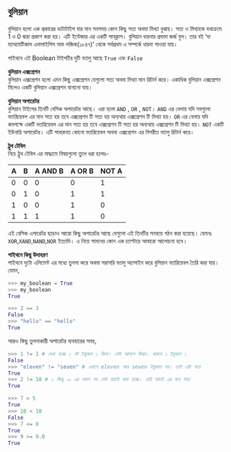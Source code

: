 ## বুলিয়ান   

বুলিয়ান হলো এক প্রকারের ডাটাটাইপ যার মান সবসময় কোন কিছু সত্য অথবা মিথ্যা বুঝায়। সত্য ও মিথ্যাকে যথাক্রমে 1 ও 0 দ্বারা প্রকাশ করা হয়। এটি ইন্টেজার এর একটি সাবক্লাস।
বুলিয়ান ধারনার প্রবক্তা জর্জ বুল। তার বই ‘দা ম্যাথমেটিকাল এনালাইসিস অফ লজিক(১৮৪৭)’ থেকে সর্বপ্রথম এ সম্পর্কে ধারনা পাওয়া যায়।  

পাইথনে এই Boolean টাইপটির দুটি ভ্যালু আছে `True` এবং `False` 

**বুলিয়ান এক্সপ্রেশন**   
বুলিয়ান এক্সপ্রেশন হলো এমন কিছু এক্সপ্রেশন যেগুলো সত্য অথবা মিথ্যা মান রিটার্ন করে। একাধিক বুলিয়ান এক্সপ্রেশন মিলেও একটি বুলিয়ান এক্সপ্রেশন বানানো যায়।   

**বুলিয়ান অপারেটর**   
বুলিয়ান টাইপের তিনটি বেসিক অপারেটর আছে। এরা হলো ```AND``` , ```OR``` , ```NOT```।
```AND``` এর বেলায় যদি সবগুলো ভ্যারিয়েবল এর মান সত্য হয় তবে এক্সপ্রেশন টি সত্য হয় অন্যথায় এক্সপ্রেশন টি মিথ্যা হয়।
```OR``` এর বেলায় যদি কমপক্ষে একটি ভ্যারিয়েবল এর মান সত্য হয় তবে এক্সপ্রেশন টি সত্য হয় অন্যথায় এক্সপ্রেশন টি মিথ্যা হয়।
```NOT``` একটি ইউনারি অপারেটর। এটি সাধারনত কোনো ভ্যারিয়েবল অথবা এক্সপ্রেশন এর বিপরীত ভ্যালু রিটার্ন করে।    

**ট্রুথ টেবিল**   
নিচে ট্রুথ টেবিল এর মাদ্ধ্যমে বিষয়গুলো তুলে ধরা হলোঃ-


| A | B | A AND B | A OR B | NOT A |
|---|---|---|---|---|
| 0 | 0 | 0 | 0 | 1 |
| 0 | 1 | 0 | 1 | 1 |
| 1 | 0 | 0 | 1 | 0 |
| 1 | 1 | 1 | 1 | 0 |


এই বেসিক এপারেটর ছাড়াও আরো কিছু অপারেটর আছে যেগুলো এই তিনটির সনন্বয়ে গঠন করা হয়েছে। যেমনঃ ```XOR```,```XAND```,```NAND```,```NOR``` ইত্যাদি। এ নিয়ে সামনের কোন এক চ্যাপ্টারে আবারো আলোচনা হবে।    

**পাইথনে কিছু উদাহরণ**   
পাইথনে দুটো এলিমেন্ট এর মধ্যে তুলনা করে অথবা সরাসরি ভ্যালু অ্যাসাইন করে বুলিয়ান ভ্যারিয়েবল তৈরি করা যায়। যেমন, 

```python
>>> my_boolean = True
>>> my_boolean
True

>>> 2 == 3
False
>>> "hello" == "hello"
True
```

আরও কিছু তুলনাকারী অপারেটর ব্যবহারের সময়, 

```python
>>> 1 != 1 # দেখা হচ্ছে ১ নট ইকুয়াল ১ কিনা। যেটা আসলে মিথ্যা। বাস্তবে ১ ইকুয়াল ১
False
>>> "eleven" != "seven" # এখানে eleven আর seven ইকুয়াল নয়। তাই এটা সত্য 
True
>>> 2 != 10 # ২ কিন্তু ১০ এর সমান নয় যেটা যাচাই করা হচ্ছে। তাই যাচাই এর মান সত্য 
True
```   

```python
>>> 7 > 5
True
>>> 10 < 10
False
>>> 7 <= 8
True
>>> 9 >= 9.0
True
```



